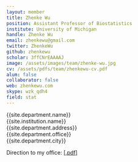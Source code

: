 ```yaml
---
layout: member
title: Zhenke Wu
position: Assistant Professor of Biostatistics
institute: University of Michigan
handle: Zhenke Wu
email: zhenkewu@gmail.com
twitter: ZhenkeWu
github: zhenkewu
scholar: 3ffCNrEAAAAJ
image: /assets/images/team/zhenke-wu.jpg
cv: /assets/pdfs/team/zhenkewu-cv.pdf
alum: false
collaborator: false
web: zhenkewu.com
skype: wzk_qdh4
field: stat
---
```


{{site.department.name}}<br>
{{site.institution.name}}<br>
{{site.department.address}}<br>
{{site.department.office}}<br>
{{site.department.city}}

Direction to my office: [[.pdf]](/assets/pdfs/team/zhenkewu-office.pdf)

